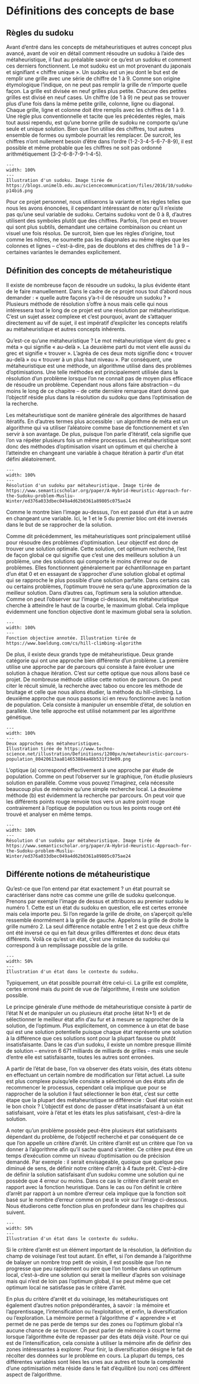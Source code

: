 # Définitions des concepts de base

## Règles du sudoku
Avant d’entré dans les concepts de métaheuristiques et autres concept plus avancé, avant de voir en détail comment résoudre un sudoku à l’aide des métaheuristique, il faut au préalable savoir ce qu’est un sudoku et comment ces derniers fonctionnent. Le mot sudoku est un mot provenant du japonais et signifiant « chiffre unique ». Un sudoku est un jeu dont le but est de remplir une grille avec une série de chiffre de 1 à 9. Comme son origine étymologique l’indique, on ne peut pas remplir la grille de n’importe quelle façon. La grille est divisée en neuf grilles plus petite. Chacune des petites grilles est divisé en neuf cases. Un chiffre (de 1 à 9) ne peut pas se trouver plus d’une fois dans la même petite grille, colonne, ligne ou diagonal. Chaque grille, ligne et colonne doit être remplis avec les chiffres de 1 à 9. Une règle plus conventionnelle et tacite que les précédentes règles, mais tout aussi rependu, est qu’une bonne grille de sudoku ne comporte qu’une seule et unique solution. Bien que l’on utilise des chiffres, tout autres ensemble de formes ou symbole pourrait les remplacer. De surcroit, les chiffres n’ont nullement besoin d’être dans l’ordre (1-2-3-4-5-6-7-8-9), il est possible et même probable que les chiffres ne soit pas ordonné arithmétiquement (3-2-6-8-7-9-1-4-5). 

```{figure} figures/sudokuexemple1.png
---
width: 100%
---
Illustration d'un sudoku. Image tirée de https://blogs.unimelb.edu.au/sciencecommunication/files/2016/10/sudoku-p14bi6.png
```

Pour ce projet personnel, nous utiliserons la variante et les règles telles que nous les avons énoncées, il cependant intéressant de noter qu’il n’existe pas qu’une seul variable de sudoku. Certains sudoku vont de 0 à 8, d’autres utilisent des symboles plutôt que des chiffres. Parfois, l’on peut en trouver qui sont plus subtils, demandant une certaine combinaison ou créant un visuel une fois résolus. De surcroit, bien que les règles d’origine, tout comme les nôtres, ne soumette pas les diagonales au même règles que les colonnes et lignes – c’est-à-dire, pas de doublons et des chiffres de 1 à 9 – certaines variantes le demandes explicitement. 


## Définition des concepts de métaheuristique
Il existe de nombreuse façon de résoudre un sudoku, la plus évidente étant de le faire manuellement. Dans le cadre de ce projet nous tout d’abord nous demander : « quelle autre façons y’a-t-il de résoudre un sudoku ? » Plusieurs méthode de résolution s’offre à nous mais celle qui nous intéressera tout le long de ce projet est une résolution par métaheuristique. C’est un sujet assez complexe et c’est pourquoi, avant de s’attaquer directement au vif de sujet, il est impératif d’expliciter les concepts relatifs au métaheuristique et autres concepts inhérents. 

Qu’est-ce qu’une métaheuristique ? Le mot métaheuristique vient du grec « méta » qui signifie « au-delà ». La deuxième parti du mot vient elle aussi du grec et signifie « trouver ». L’agréa de ces deux mots signifie donc « trouver au-delà » ou « trouver à un plus haut niveau ». Par conséquent, une métaheuristique est une méthode, un algorithme utilisé dans des problèmes d’optimisations. Une telle méthodes est principalement utilisée dans la résolution d’un problème lorsque l’on ne connait pas de moyen plus efficace de résoudre un problème. Cependant nous allons faire abstraction – du moins le long de ce chapitre – de cette dernière remarque étant donné que l’objectif réside plus dans la résolution du sudoku que dans l’optimisation de la recherche. 

Les métaheuristique sont de manière générale des algorithmes de hasard itératifs. En d’autres termes plus accessible : un algorithme de méta est un algorithme qui va utiliser l’aléatoire comme base de fonctionnement et s’en servir à son avantage. De plus, puisque l’on parle d’itératif, cela signifie que l’on va répéter plusieurs fois un même processus. Les métaheuristique sont donc des méthodes d’optimisation visant un optimum et qui cherche à l’atteindre en changeant une variable à chaque itération à partir d’un état défini aléatoirement.

```{figure} figures/sudokumeta1.png
---
width: 100%
---
Résolution d'un sudoku par métaheuristique. Image tirée de https://www.semanticscholar.org/paper/A-Hybrid-Heuristic-Approach-for-the-Sudoku-problem-Musliu-Winter/ed376a033dbec049a4d62b0361a89805c075ae24 
```

Comme le montre bien l’image au-dessus, l’on est passé d’un état à un autre en changeant une variable. Ici, le 1 et le 5 du premier bloc ont été inversés dans le but de se rapprocher de la solution. 

Comme dit précédemment, les métaheuristiques sont principalement utilisé pour résoudre des problèmes d’optimisation. Leur objectif est donc de trouver une solution optimale. Cette solution, cet optimum recherché, l’est de façon global ce qui signifie que c’est une des meilleurs solution à un problème, une des solutions qui comporte le moins d’erreur ou de problèmes. Elles fonctionnent généralement par échantillonnage en partant d’un état 0 et en essayant de s’approcher d’une solution global et optimal qui se rapproche le plus possible d’une solution parfaite. Dans certains cas ou certains problèmes, l’optimum trouvé ne sera qu’une approximation de la meilleur solution. Dans d’autres cas, l’optimum sera la solution attendue. Comme on peut l’observer sur l’image ci-dessous, les métaheuristique cherche à atteindre le haut de la courbe, le maximum global. Cela implique évidemment une fonction objective dont le maximum global sera la solution. 

```{figure} figures/hillclimbing.png
---
width: 100%
---
Fonction objective annotée. Illustration tirée de https://www.baeldung.com/cs/hill-climbing-algorithm
```

De plus, il existe deux grands type de métaheuristique. Deux grande catégorie qui ont une approche bien différente d’un problème. La première utilise une approche par de parcours qui consiste à faire évoluer une solution à chaque itération. C’est sur cette optique que nous allons basé ce projet. De nombreuse méthode utilise cette notion de parcours. On peut citer le récuit simulé, la recherche avec taboo ou encore les méthode de bruitage et celle que nous allons étudier, la méthode du hill-climbing. La deuxième approche que nous passons ici en revu fonctionne avec la notion de population. Cela consiste à manipuler un ensemble d’état, de solution en parallèle. Une telle approche est utilisé notamment par les algorithme génétique. 

```{figure} figures/metaoptiques.png
---
width: 100%
---
Deux approches des métaheuristiques. 
Illustration tirée de https://www.techno-science.net/illustration/Definitions/1200px/m/metaheuristic-parcours-population_80420613aa814653884a48b531f19e09.png 
```

L’optique (a) correspond effectivement à une approche par étude de population. Comme on peut l’observer sur le graphique, l’on étudie plusieurs solution en parallèle. Comme vous pouvez l’imaginez, cela nécessite beaucoup plus de mémoire qu’une simple recherche local. La deuxième méthode (b) est évidemment la recherche par parcours. On peut voir que les différents points rouge renvoie tous vers un autre point rouge contrairement à l’optique de population ou tous les points rouge ont été trouvé et analyser en même temps.

```{figure} figures/sudokumeta1.png
---
width: 100%
---
Résolution d'un sudoku par métaheuristique. Image tirée de https://www.semanticscholar.org/paper/A-Hybrid-Heuristic-Approach-for-the-Sudoku-problem-Musliu-Winter/ed376a033dbec049a4d62b0361a89805c075ae24 
```

## Différente notions de métaheuristique
Qu’est-ce que l’on entend par état exactement ? un état pourrait se caractériser dans notre cas comme une grille de sudoku quelconque. Prenons par exemple l’image de dessus et attribuons au premier sudoku le numéro 1. Cette est un état du sudoku en question, elle est certes erronée mais cela importe peu. Si l’on regarde la grille de droite, on s’aperçoit qu’elle ressemble énormément à la grille de gauche. Appelons la grille de droite la grille numéro 2. La seul différence notable entre 1 et 2 est que deux chiffre ont été inversé ce qui en fait deux grilles différentes et donc deux états différents. Voilà ce qu’est un état, c’est une instance du sudoku qui correspond à un remplissage possible de la grille. 

```{figure} figures/sudokuetat.png
---
width: 50%
---
Illustration d'un état dans le contexte du sudoku.
```

Typiquement, un état possible pourrait être celui-ci. La grille est complète, certes erroné mais du point de vue de l’algorithme, il reste une solution possible. 

Le principe générale d’une méthode de métaheuristique consiste à partir de l’état N et de manipuler un ou plusieurs état proche (état N+1) et de sélectionner le meilleur état afin d’au fur et à mesure se rapprocher de la solution, de l’optimum. Plus explicitement, on commence à un état de base qui est une solution potentielle puisque chaque état représente une solution à la différence que ces solutions sont pour la plupart fausse ou plutôt insatisfaisante. Dans le cas d’un sudoku, il existe un nombre presque illimité de solution – environ 6 671 milliards de milliards de grilles – mais une seule d’entre elle est satisfaisante, toutes les autres sont erronées. 

A partir de l’état de base, l’on va observer des états voisin, des états obtenu en effectuant un certain nombre de modification sur l’état actuel. La suite est plus complexe puisqu’elle consiste a sélectionné un des états afin de recommencer le processus, cependant cela implique que pour se rapprocher de la solution il faut sélectionner le bon état, c’est sur cette étape que la plupart des métaheuristique se différencie : Quel état voisin est le bon choix ? L’objectif est donc de passer d’état insatisfaisant à un état satisfaisant, voire à l’état et les états les plus satisfaisant, c’est-à-dire la solution.

A noter qu’un problème possède peut-être plusieurs état satisfaisants dépendant du problème, de l’objectif recherché et par conséquent de ce que l’on appelle un critère d’arrêt. Un critère d’arrêt est un critère que l’on va donner à l’algorithme afin qu’il sache quand s’arrêter. Ce critère peut être un temps d’exécution comme un niveau d’optimisation ou de précision demandé. Par exemple : il serait envisageable, quoique que quelque peu diminué de sens, de définir notre critère d’arrêt à 4 faute prêt. C’est-à-dire de définir la solution satisfaisant d’un sudoku comme une solution qui ne possède que 4 erreur ou moins.  Dans ce cas le critère d’arrêt serait en rapport avec la fonction heuristique. Dans le cas ou l’on définit le critère d’arrêt par rapport à un nombre d’erreur cela implique que la fonction soit basé sur le nombre d’erreur comme on peut le voir sur l’image ci-dessous. Nous étudierons cette fonction plus en profondeur dans les chapitres qui suivent.

```{figure} figures/sudokuetat.png
---
width: 50%
---
Illustration d'un état dans le contexte du sudoku.
```

Si le critère d’arrêt est un élément important de la résolution, la définition du champ de voisinage l’est tout autant. En effet, si l’on demande à l’algorithme de balayer un nombre trop petit de voisin, il est possible que l’on ne progresse que peu rapidement ou pire que l’on tombe dans un optimum local, c’est-à-dire une solution qui serait la meilleur d’après son voisinage mais qui n’est de loin pas l’optimum global, il se peut même que cet optimum local ne satisfasse pas le critère d’arrêt. 

En plus du critère d’arrêt et du voisinage, les métaheuristiques ont également d’autres notion prépondérantes, à savoir : la mémoire et l’apprentissage, l’intensification ou l’exploitation, et enfin, la diversification ou l’exploration. La mémoire permet à l’algorithme d’ « apprendre » et permet de ne pas perde de temps sur des zones ou l’optimum global n’a aucune chance de se trouver. On peut parler de mémoire à court terme lorsque l’algorithme évite de repasser par des états déjà visité. Pour ce qui est de l’intensification, cela consiste à utiliser la mémoire afin de définir des zones intéressantes à explorer. Pour finir, la diversification désigne le fait de récolter des données sur le problème en cours. La plupart du temps, ces différentes variables sont liées les unes aux autres et toute la complexité d’une optimisation méta réside dans le fait d’équilibré (ou non) ces différent aspect de l’algorithme. 